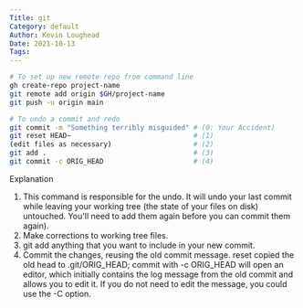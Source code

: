 ```yaml
---  
Title: git  
Category: default  
Author: Kevin Loughead  
Date: 2021-10-13  
Tags:   
---  
```


```bash
# To set up new remote repo from command line
gh create-repo project-name
git remote add origin $GH/project-name
git push -u origin main
```

```bash
# To undo a commit and redo
git commit -m "Something terribly misguided" # (0: Your Accident)
git reset HEAD~                              # (1)
(edit files as necessary)                    # (2)
git add .                                    # (3)
git commit -c ORIG_HEAD                      # (4)
```

Explanation
1. This command is responsible for the undo. It will undo your last commit while leaving your working tree (the state of your files on disk) untouched. You'll need to add them again before you can commit them again).
2. Make corrections to working tree files.
3. git add anything that you want to include in your new commit.
4. Commit the changes, reusing the old commit message. reset copied the old head to .git/ORIG_HEAD; commit with -c ORIG_HEAD will open an editor, which initially contains the log message from the old commit and allows you to edit it. If you do not need to edit the message, you could use the -C option.